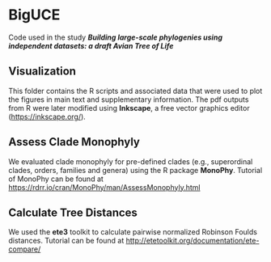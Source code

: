 # BigUCE

Code used in the study **_Building large-scale phylogenies using independent datasets: a draft Avian Tree of Life_**

## **Visualization**
This folder contains the R scripts and associated data that were used to plot the figures in main text and supplementary information.
The pdf outputs from R were later modified using **Inkscape**, a free vector graphics editor (https://inkscape.org/).

## **Assess Clade Monophyly**
We evaluated clade monophyly for pre-defined clades (e.g., superordinal clades, orders, families and genera) using the R package **MonoPhy**. Tutorial of MonoPhy can be found at https://rdrr.io/cran/MonoPhy/man/AssessMonophyly.html

## **Calculate Tree Distances**
We used the **ete3** toolkit to calculate pairwise normalized Robinson Foulds distances. Tutorial can be found at http://etetoolkit.org/documentation/ete-compare/


